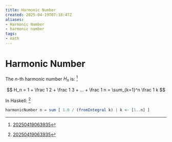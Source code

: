 ```yaml
---
title: Harmonic Number
created: 2025-04-19T07:18:47Z
aliases:
- Harmonic Number
- harmonic number
tags:
- math
---
```


# Harmonic Number

The $n$-th harmonic number $H_n$ is: [^1]

$$
H_n = 1 + \frac 1 2 + \frac 1 3 + ... + \frac 1 n = \sum_{k=1}^n \frac 1 k
$$

In Haskell: [^1]

```hs
harmonicNumber n = sum [ 1.0 / (fromIntegral k) | k <- [1..n] ]
```

[^1]: [20250419063935](../entries/20250419063935.md)
